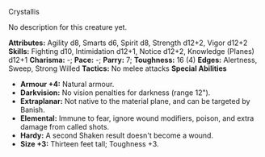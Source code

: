 Crystallis

No description for this creature yet.

**Attributes:** Agility d8, Smarts d6, Spirit d8, Strength d12+2, Vigor
d12+2
**Skills:** Fighting d10, Intimidation d12+1, Notice d12+2, Knowledge
(Planes) d12+1
**Charisma:** -; **Pace:** -; **Parry:** 7; **Toughness:** 16 (4)
**Edges:** Alertness, Sweep, Strong Willed
**Tactics:** No melee attacks
**Special Abilities**
- **Armour +4:** Natural armour.
- **Darkvision:** No vision penalties for darkness (range 12").
- **Extraplanar:** Not native to the material plane, and can be targeted
by Banish.
- **Elemental:** Immune to fear, ignore wound modifiers, poison, and
extra damage from called shots.
- **Hardy:** A second Shaken result doesn't become a wound.
- **Size +3:** Thirteen feet tall; Toughness +3.

